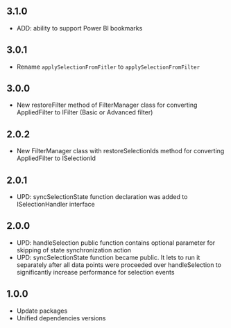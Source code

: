 ## 3.1.0
* ADD: ability to support Power BI bookmarks

## 3.0.1
* Rename `applySelectionFromFitler` to `applySelectionFromFilter`

## 3.0.0
* New restoreFilter method of FilterManager class for converting AppliedFilter to IFilter (Basic or Advanced filter)

## 2.0.2
* New FilterManager class with restoreSelectionIds method for converting AppliedFilter to ISelectionId

## 2.0.1
* UPD: syncSelectionState function declaration was added to ISelectionHandler interface

## 2.0.0
* UPD: handleSelection public function contains optional parameter for skipping of state synchronization action
* UPD: syncSelectionState function became public. It lets to run it separately after all data points were proceeded over handleSelection to significantly increase performance for selection events

## 1.0.0
* Update packages
* Unified dependencies versions
